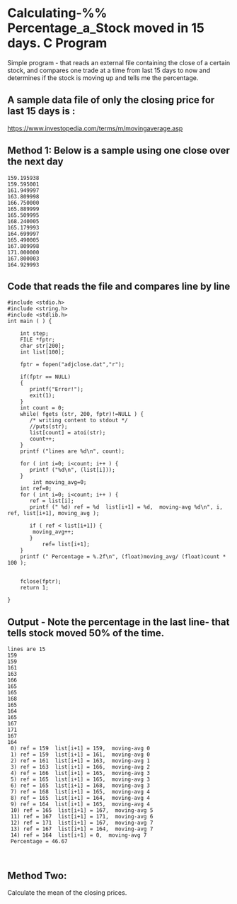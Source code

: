 # Calculating-%% Percentage_a_Stock moved in 15 days. C Program

Simple program - that reads an external file containing the close of a certain stock, and compares one trade at a time from last 15 days to now and determines if the stock is moving up and tells me the percentage.

## A sample data file of only the closing price for last 15 days is :

https://www.investopedia.com/terms/m/movingaverage.asp

## Method 1: Below is a sample using one close over the next day

```
159.195938
159.595001
161.949997
163.809998
166.750000
165.889999
165.509995
168.240005
165.179993
164.699997
165.490005
167.809998
171.000000
167.800003
164.929993

```


## Code that reads the file and compares line by line

```
#include <stdio.h>
#include <string.h>
#include <stdlib.h>
int main ( ) {

	int step;
	FILE *fptr;
	char str[200];
	int list[100];
	
	fptr = fopen("adjclose.dat","r");
	
	if(fptr == NULL)
	{
	   printf("Error!");   
	   exit(1);             
	}
	int count = 0;
	while( fgets (str, 200, fptr)!=NULL ) {
	   /* writing content to stdout */
	   //puts(str);
	   list[count] = atoi(str);
	   count++;
	}
	printf ("lines are %d\n", count);
	
	for ( int i=0; i<count; i++ ) {
	   printf ("%d\n", (list[i]));
	}
        int moving_avg=0;
	int ref=0;
	for ( int i=0; i<count; i++ ) {
 	   ref = list[i];
  	   printf (" %d) ref = %d  list[i+1] = %d,  moving-avg %d\n", i, ref, list[i+1], moving_avg );

	   if ( ref < list[i+1]) {
		moving_avg++;
	   }
           ref= list[i+1];
	}
	printf (" Percentage = %.2f\n", (float)moving_avg/ (float)count * 100 );
		   
		
	fclose(fptr);
	return 1;

}

```


## Output - Note the percentage in the last line- that tells stock moved 50% of the time.

```
lines are 15
159
159
161
163
166
165
165
168
165
164
165
167
171
167
164
 0) ref = 159  list[i+1] = 159,  moving-avg 0
 1) ref = 159  list[i+1] = 161,  moving-avg 0
 2) ref = 161  list[i+1] = 163,  moving-avg 1
 3) ref = 163  list[i+1] = 166,  moving-avg 2
 4) ref = 166  list[i+1] = 165,  moving-avg 3
 5) ref = 165  list[i+1] = 165,  moving-avg 3
 6) ref = 165  list[i+1] = 168,  moving-avg 3
 7) ref = 168  list[i+1] = 165,  moving-avg 4
 8) ref = 165  list[i+1] = 164,  moving-avg 4
 9) ref = 164  list[i+1] = 165,  moving-avg 4
 10) ref = 165  list[i+1] = 167,  moving-avg 5
 11) ref = 167  list[i+1] = 171,  moving-avg 6
 12) ref = 171  list[i+1] = 167,  moving-avg 7
 13) ref = 167  list[i+1] = 164,  moving-avg 7
 14) ref = 164  list[i+1] = 0,  moving-avg 7
 Percentage = 46.67
 
 
 ```


## Method Two:


Calculate the mean of the closing prices.


